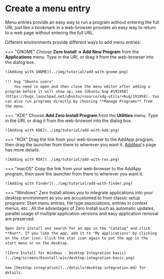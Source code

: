 # Create a menu entry

Menu entries provide an easy way to run a program without entering the full URI, just like a bookmark in a web-browser provides an easy way to return to a web page without entering the full URL.

Different environments provide different ways to add menu entries:

=== "GNOME"
    Choose **Zero Install -> Add New Program** from the **Applications** menu. Type in the URI, or drag it from the web-browser into the dialog box.

    ![Adding with GNOME](../img/tutorial/add-with-gnome.png)

    !!! bug "Ubuntu users"
        You need to open and then close the menu editor after adding a program before it will show up; see [Ubuntu bug #191958](https://bugs.launchpad.net/ubuntu/+source/xdg-utils/+bug/191958). You can also run programs directly by choosing **Manage Programs** from the menu.

=== "KDE"
    Choose **Add Zero Install Program** from the **Utilities** menu. Type in the URI, or drag it from the web-browser into the dialog box.

    ![Adding with KDE](../img/tutorial/add-with-kde.png)

=== "ROX"
    Drag the link from your web-browser to the AddApp program, then drag the launcher from there to wherever you want it. [AddApp](http://rox.sourceforge.net/desktop/AddApp)'s page has more details.

    ![Adding with ROX](../img/tutorial/add-with-rox.png)

=== "macOS"
    Copy the link from your web-browser to the AddApp program, then save the launcher from there to wherever you want it.

    ![Adding with Finder](../img/tutorial/add-with-finder.png)

=== "Windows"
    Zero Install allows you to integrate applications into your desktop environment as you are accustomed to from classic setup programs: Start menu entries, file type associations, entries in context menus, etc.. All the advantages of Zero Install such as automatic updates, parallel usage of multiple application versions and easy application removal are preserved.

    Open Zero Install and search for an app in the "Catalog" and click **Run**. If you like the app, add it to "My applications" by clicking on the star icon. Click the star icon again to put the app in the start menu or on the desktop.

    ![Zero Install for Windows - Desktop Integration basic](../img/screens/0install-win/desktop-integration-basic.png)

    See [Desktop integration](../details/desktop-integration.md) for details.
